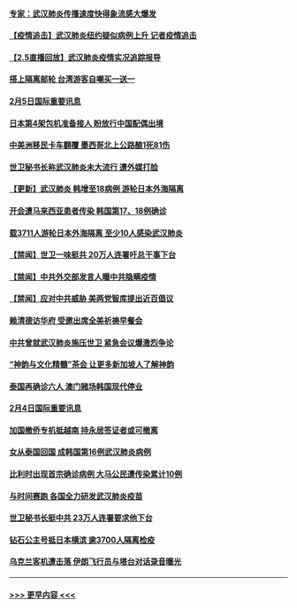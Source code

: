 #### [专家：武汉肺炎传播速度快得象流感大爆发](../pages/prog202/a102770132.md?t=02060544) 
#### [【疫情追击】武汉肺炎纽约疑似病例上升 记者疫情追击](../pages/prog202/a102770000.md?t=02060544) 
#### [【2.5直播回放】武汉肺炎疫情实况追踪报导](../pages/prog202/a102769913.md?t=02060544) 
#### [搭上隔离邮轮 台湾游客自嘲买一送一](../pages/prog202/a102769845.md?t=02060544) 
#### [2月5日国际重要讯息](../pages/prog202/a102769821.md?t=02060544) 
#### [日本第4架包机准备接人 盼放行中国配偶出境](../pages/prog202/a102769765.md?t=02060544) 
#### [中美洲移民卡车翻覆 墨西哥北上公路酿1死81伤](../pages/prog202/a102769703.md?t=02060544) 
#### [世卫秘书长称武汉肺炎未大流行 遭外媒打脸](../pages/prog202/a102769679.md?t=02060544) 
#### [【更新】武汉肺炎 韩增至18病例 游轮日本外海隔离](../pages/prog202/a102758911.md?t=02060544) 
#### [开会遭马来西亚患者传染 韩国第17、18例确诊](../pages/prog202/a102769600.md?t=02060544) 
#### [载3711人游轮日本外海隔离 至少10人感染武汉肺炎](../pages/prog202/a102769538.md?t=02060544) 
#### [【禁闻】世卫一味挺共 20万人连署吁总干事下台](../pages/prog202/a102769445.md?t=02060544) 
#### [【禁闻】中共外交部发言人曝中共隐瞒疫情](../pages/prog202/a102769400.md?t=02060544) 
#### [【禁闻】应对中共威胁 美两党智库提出近百倡议](../pages/prog202/a102769357.md?t=02060544) 
#### [赖清德访华府  受邀出席全美祈祷早餐会](../pages/prog202/a102769350.md?t=02060544) 
#### [中共曾就武汉肺炎施压世卫 紧急会议爆激烈争论](../pages/prog202/a102769312.md?t=02060544) 
#### [“神韵与文化精髓”茶会 让更多新加坡人了解神韵](../pages/prog202/a102769286.md?t=02060544) 
#### [泰国再确诊六人 澳门赌场韩国现代停业](../pages/prog202/a102769239.md?t=02060544) 
#### [2月4日国际重要讯息](../pages/prog202/a102768884.md?t=02060544) 
#### [加国撤侨专机抵越南 持永居签证者或可撤离](../pages/prog202/a102768877.md?t=02060544) 
#### [女从泰国回国 成韩国第16例武汉肺炎病例](../pages/prog202/a102768669.md?t=02060544) 
#### [比利时出现首宗确诊病例 大马公民遭传染累计10例](../pages/prog202/a102768824.md?t=02060544) 
#### [与时间赛跑 各国全力研发武汉肺炎疫苗](../pages/prog202/a102768738.md?t=02060544) 
#### [世卫秘书长挺中共 23万人连署要求他下台](../pages/prog202/a102768717.md?t=02060544) 
#### [钻石公主号抵日本横滨 逾3700人隔离检疫](../pages/prog202/a102768714.md?t=02060544) 
#### [乌克兰客机遭击落 伊朗飞行员与塔台对话录音曝光](../pages/prog202/a102768645.md?t=02060544) 

----
#### [ >>> 更早内容 <<< ](../indexes/prog202-earlier.md)
